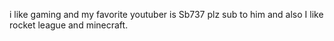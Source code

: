 i like gaming and my favorite youtuber is Sb737 plz sub to him and also I like rocket league and minecraft. 
